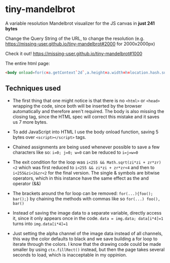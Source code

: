 # tiny-mandelbrot



A variable resolution Mandelbrot visualizer for the JS canvas in **just 241 bytes**

Change the Query String of the URL, to change the resolution (e.g. https://missing-user.github.io/tiny-mandelbrot#2000 for 2000x2000px)

Check it out! https://missing-user.github.io/tiny-mandelbrot#1000

The entire html page:
```html
<body onload=for(c=a.getContext`2d`,a.height=a.width=h=location.hash.substr(1)||1e3,M=c.createImageData(h,h),k=x=h*h;x--;M.data[4*x-1]=i)for(i=I=R=0;i<255&I<2&R<2;i++)T=I*R,I=I*I-R*R-2+x%h/h*4,R=2*T-2+4*x/k;c.putImageData(M,0,0)><canvas id=a
```

## Techniques used
- The first thing that one might notice is that there is no ``<html>`` or ``<head>`` wrapping the code, since both will be inserted by the browser automatically and therefore aren't required. The body is also missing the closing tag, since the HTML spec will correct this mistake and it saves us 7 more bytes. 

- To add JavaScript into HTML I use the body onload function, saving 5 bytes over ``<script></script>`` tags.

- Chained assignments are being used whenever possible to save a few characters like so:
``i=0; j=0; w=0`` can be reduced to ``i=j=w=0``

- The exit condition for the loop was ``i<255 && Math.sqrt(zi*zi + zr*zr)<2`` which was first reduced to ``i<255 && zi*zi + zr*zr<4`` and then to ``i<255&zi<2&zr<2`` for the final version. The single & symbols are bitwise operators, which in this instance have the same effect as the and operator (&&)

- The brackets around the for loop can be removed:
``for(...){foo(); bar();}`` by chaining the methods with commas like so ``for(...) foo(), bar()``

- Instead of saving the image data to a separate variable, directly access it, since it only appears once in the code.
``data = img.data; data[i*4]=1`` turns into ``img.data[i*4]=1``

- Just setting the alpha channel of the image data instead of all channels, this way the color defaults to black and we save building a for loop to iterate through the colors. I know that the drawing code could be made smaller by using ``ctx.fillRect()`` instead, but then the page takes several seconds to load, which is inacceptable in my oppinion.

